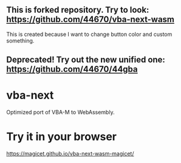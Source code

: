 ## This is forked repository. Try to look: https://github.com/44670/vba-next-wasm
This is created because I want to change button color and custom something.

## Deprecated! Try out the new unified one: https://github.com/44670/44gba

# vba-next
Optimized port of VBA-M to WebAssembly. 

# Try it in your browser
https://magicet.github.io/vba-next-wasm-magicet/
